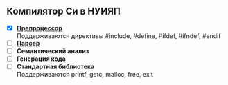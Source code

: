 ## Компилятор Си в НУИЯП

- [x] [**Препроцессор**](https://github.com/p0rtale/dapl-labs/tree/main/Clipl/Clipl/Preprocessor)  
      Поддерживаются директивы #include, #define, #ifdef, #ifndef, #endif  
- [ ] [**Парсер**](https://github.com/p0rtale/dapl-labs/tree/main/Clipl/Clipl/Grammar)
- [ ] **Семантический анализ**
- [ ] **Генерация кода**
- [ ] **Стандартная библиотека**  
      Поддерживаются printf, getc, malloc, free, exit
